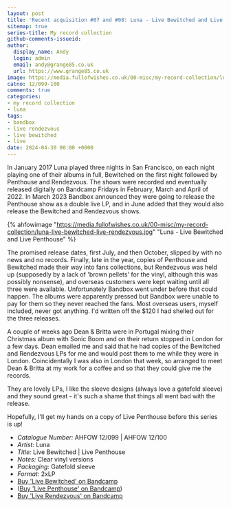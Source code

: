 ```yaml
---
layout: post
title: 'Recent acquisition #07 and #08: Luna - Live Bewitched and Live Rendezvous'
sitemap: true
series-title: My record collection
github-comments-issueid:
author:
  display_name: Andy
  login: admin
  email: andy@grange85.co.uk
  url: https://www.grange85.co.uk
image: https://media.fullofwishes.co.uk/00-misc/my-record-collection/luna-live-bewitched-live-rendezvous.jpg
catno: 12/099-100
comments: true
categories:
- my record collection
- luna
tags:
- bandbox
- live rendezvous
- live bewitched
- live
date: 2024-04-30 00:00 +0000
---
```

In January 2017 Luna played three nights in San Francisco, on each night playing one of their albums in full, Bewitched on the first night followed by Penthouse and Rendezvous. The shows were recorded and eventually released digitally on Bandcamp Fridays in February, March and April of 2022. In March 2023 Bandbox announced they were going to release the Penthouse show as a double live LP, and in June added that they would also release the Bewitched and Rendezvous shows.

{% ahfowimage "https://media.fullofwishes.co.uk/00-misc/my-record-collection/luna-live-bewitched-live-rendezvous.jpg" "Luna - Live Bewitched and Live Penthouse" %}

The promised release dates, first July, and then October, slipped by with no news and no records. Finally, late in the year, copies of Penthouse and Bewitched made their way into fans collections, but Rendezvous was held up (supposedly by a lack of 'brown pellets' for the vinyl, although this was possibly nonsense), and overseas customers were kept waiting until all three were available. Unfortunately Bandbox went under before that could happen. The albums were apparently pressed but Bandbox were unable to pay for them so they never reached the fans. Most overseas users, myself included, never got anything. I'd written off the $120 I had shelled out for the three releases.

A couple of weeks ago Dean & Britta were in Portugal mixing their Christmas album with Sonic Boom and on their return stopped in London for a few days. Dean emailed me and said that he had copies of the Bewitched and Rendezvous LPs for me and would post them to me while they were in London. Coincidentally I was also in London that week, so arranged to meet Dean & Britta at my work for a coffee and so that they could give me the records.

They are lovely LPs, I like the sleeve designs (always love a gatefold sleeve) and they sound great - it's such a shame that things all went bad with the release.

Hopefully, I'll get my hands on a copy of Live Penthouse before this series is up!

 - *Catalogue Number:* AHFOW 12/099 \| AHFOW 12/100
 - *Artist:* Luna
 - *Title:* Live Bewitched \| Live Penthouse
 - *Notes:* Clear vinyl versions
 - *Packaging:* Gatefold sleeve
 - *Format:* 2xLP
 - [Buy 'Live Bewitched' on Bandcamp](https://luna.bandcamp.com/album/live-bewitched)
 - ([Buy 'Live Penthouse' on Bandcamp](https://luna.bandcamp.com/album/live-penthouse))
 - [Buy 'Live Rendezvous' on Bandcamp](https://luna.bandcamp.com/album/live-rendezvous)

